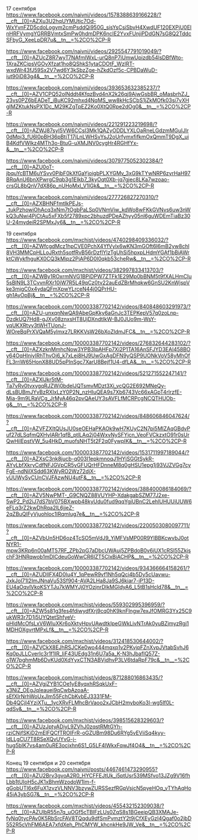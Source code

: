 17 сентября
https://www.facebook.com/naivni/videos/1578388639166228/?__cft__[0]=AZXu3U2hqUYMUtic7Od-WxYvnFZD5cdoLogym2cmPsddQi950G_sisYsCsiSbvH4XwdUF120EXPjU0EInHRFVymgYGRRBVmtxSmPw0hdmDPK6ncIE2YvxFUnjiPDdGN7sG8Q2TddcSFbyG_XeeLpDR7u&__tn__=%2CO%2CP-R

https://www.facebook.com/naivni/videos/2925547791019049/?__cft__[0]=AZUcZ8R7wyT7NAfmlWxL-urQ8nP7iUmwUpizdb54lsDBfWto-1XraZKCipsVGOvXfzat1ho8QShkS1ytaCDOtF_WzlRT-wxdWr43fJ59Sx2V7wd6Y3kSbzZge-hZkdOzf5c-CPBDaWuD-iut90iD83g4&__tn__=%2CO%2CP-R

https://www.facebook.com/naivni/videos/393653632385237/?__cft__[0]=AZV1CPQ52olNddt4KfqzBvd4nX2k26qj9AjwGsbBR_oMasbrhZJ_23vs0PZ6bEADeT_iBuKC92mhxd4NqMS_ww8kHcSCbS1jZkMOfk03si7vXHgIMZKtukNsPX1Dc_M29KZgTpEZ2Ko0XtQ0Rpe2dOg0&__tn__=%2CO%2CP-R

https://www.facebook.com/naivni/videos/221291223219698/?__cft__[0]=AZWJ87syI5VW6CCsI3Mk1QAZyODDLYXLOaRneLGdzmMGuIJlr0dMpj3_fU6l0pBH36pBtjT17jLnLWHSvYsJ2oUrfymxfifkmOxQmmT9DgX_uiB4KdfVWlkz4MTh3o-BtuG-uXMJNV0cygHr4RGHfYx-&__tn__=%2CO%2CP-R

https://www.facebook.com/naivni/videos/3079775052302384/?__cft__[0]=AZU0oT-jbquYcBTM6uYSvv0PibF0kXfGaYjoigbPLXYGMv_3xG9kTYwNRP6zyrHaH97BRqAnU6bnXPwrgC9qb3g1EIkb7_3kyOqt0Xb-jq7gjec8LKa7wzoao-crsGL8bQnV7dX86p_nUHoMxl_V1lGk&__tn__=%2CO%2CP-R

https://www.facebook.com/naivni/videos/277726827270310/?__cft__[0]=AZXBHNFfmtIkPEJs-_tukPzhowiOhAcq3xNm7tOgbPaLSp0VNmViw_kdWo8wFKkGVNvs6uw3nWkQ3uNwi4PjCtAu5xFXb5f2789xpc2bhuzdPDeAZhyy05nl6guWDEmTiaBz30U-24mydeiR2SPMxJy6&__tn__=%2CO%2CP-R



19 сентября
https://www.facebook.com/mxchist/videos/4740298409336032/?__cft__[0]=AZWfcgdMcz1hpCVE0PchX4YfVylx6wKN3mGOft6I6mB2yw8chl8VH3MMCpHLLoJRxth5sotfRvB56rDzflYlzTgUhSi5hpxpLHdmYGAf1bBiAWrktCWykfhguKX0CQ3kMipz2PjAP6D0I0qkb53cheRw&__tn__=%2CO%2CP-R

https://www.facebook.com/mxchist/videos/382997833413703/?__cft__[0]=AZWBy1ROxrmNVG1BPiDPW7ZTFk1E29Mp0bBNM5t9fXALHmCIu5sBlN9L3TCvvnRXr10jW7R5L49qCz0tv22auEdZBrMhqkw6GnSU2KnWjspVke3mjgC0x4ydaQFmXpwYLrceN44j0QPrHU-gh1AyOpBj&__tn__=%2CO%2CP-R

https://www.facebook.com/100003387702142/videos/840848603291973/?__cft__[0]=AZU-unxqnNwQA9AbeGpKky6aGnJc3TEPKepV57q0zoLnp-DzdkUQ7Hd8-gJXv08znxsHT8UjDXndtIkW-BJ0JUo9m-WsY-yqUKXRtvy3tWHTUonJ-WOreBqPrXVQaM5ylmxz7LRKKVsW26bXoZldmJFC&__tn__=%2CO%2CP-R

https://www.facebook.com/100003387702142/videos/276832644283102/?__cft__[0]=AZXzknMmhcNow3YPB3IpAHFp7Xi2P1TA16AnSFJYD3EAI458BOy64OqHlniyIRhThvOi6_k7xLei8HJ9UwGxAgDFN9yQSP9UONkVoV58yMhOfFL3rriW65HonX88UD5pPInSgc7XarU8Bejf1U4-dfLA&__tn__=%2CO%2CP-R

https://www.facebook.com/100003387702142/videos/521271552247141/?__cft__[0]=AZXlJkr5tM-Ta7vRv0tvxygqRJZWj0bdelJQTsmvMDzt3Xi_vcQG2E692MNeQy-dLsBUBmJYvBzRXIxLzY0P2N_nzHIuQEA9s7Xb6743Vc66xAGpT4rlrzfE-Mia-9m9LRaVCg_JrMyA46q2pvQAeUY3sAVFLfMCRPcgNCQTHUOb-g&__tn__=%2CO%2CP-R

https://www.facebook.com/100003387702142/videos/848606846047624/?__cft__[0]=AZVFZXltQUsJU0seOEHaPKAOk9wH7KUyC2N7pi5MIZAqGBdvPuf27dLSqfmQXHyIARr1qfB_ptlLAq2j04WxvNySFYjcn_VeoFVCkzxtO91r0sUrQwHiIEpstVW_5u4HkD_muofsNHT5t2F2q0FywpIK&__tn__=%2CO%2CP-R

https://www.facebook.com/100003387702142/videos/1531711997189044/?__cft__[0]=AZXsC3nk8jucb-q003I1epkmnoqJ1HYjSGGtSykR-AYyLbfXkryCdfNFJGVpCR5yGFUQrHFDnneM8q0gHSU1epg1j93VJZVGg7cyFgE-ndNilXSdd63KWyRO2Wz72djX-vUUWySyCUnCVJFAzwNU4utF&__tn__=%2CO%2CP-R

https://www.facebook.com/100003387702142/videos/388400086184069/?__cft__[0]=AZV5NwPMT-_G9CNQZ88VUYHP-XdakgabSZM77J2xe-5wP2_Pd2iJ7dS7bV075BXwpb48kyUdu0fud9qqYgjUBnC2LehlUHUUiUUW6eFLq3rZ2kwDhRqa2lL6jjeZ-2qZBuQIFyVjuohloc1lRqmIug7e&__tn__=%2CO%2CP-R

https://www.facebook.com/100003387702142/videos/2200503080097711/?__cft__[0]=AZVbUn5HD6oz4TcSO5mVdJ9_YiMFVsMP00R9YlBBKcwvbJ0otNYR1-mpw3KRp6n00aMT57RF_ZPb2pG7aDbcUWAuj5ZPBdoB0v6iUX1cRSI55ZkjschF3HNRqwob1mDlCdeuGoWwCR6IZT5ClxBiACHP&__tn__=%2CO%2CP-R

https://www.facebook.com/100003387702142/videos/934366664158261/?__cft__[0]=AZUDIlFX4D0lu4Y_1qPewR9vf1Nh5qQci4b5Dy5cUavwu-JxkJol71l2ImJNnaVu53Sf904-AVA2LHa8Ja9SJ6kiar7-iP13D-EU4aOqvlVkoKSYTJu7kWMYJj0YOzjnrDIkMGIdyA6_L5tB1sHcld78&__tn__=%2CO%2CP-R

https://www.facebook.com/mxchist/videos/559302995396959/?__cft__[0]=AZW5s81g3fes4fdiwydfXrj9cq0hK9knFlngw7exJfOMRG3Yx25C9ukWR3r7D1j5UYQtetShfyeV-pHldMcOfsLxV6WIuXKr6oXktyHpvUAwdtkIpeGWkLivNTrAk0yuBZjmyzRgj1MDHOXgvrtMPxLf&__tn__=%2CO%2CP-R

https://www.facebook.com/mxchist/videos/312418530644002/?__cft__[0]=AZVCkX8EJhRSJCKe0wo444mqxp1v2PKvjpFZnXvpJVtabSvhJ6Kq0pJLLCverIc3r1f1IR_IiF43UEdg31n6U7a5a_K-N3hJbafIQ57Z-o1W7pghmMb6DvKUd0XdYyxCTN3ABVjdhvP3LV6tdaRpF79c&__tn__=%2CO%2CP-R

https://www.facebook.com/mxchist/videos/871288016863435/?__cft__[0]=AZVgjZYB1COe1yE8yqxhRSqkUxF-x3NiZ_OEgJqIeauej9qCwbAzoaA-sEfXIrNrhWoUxJlm55FchCbKvbEJ3331FM-Db4QCjI4YziXTu__1vcXRvFLMhcBrVaoo2xJCbH2myboKo3l-wg5If0L-qdSv&__tn__=%2CO%2CP-R

https://www.facebook.com/mxchist/videos/398515628329603/?__cft__[0]=AZUzJptyADiyL9ZVhJ0zqstRMtGYh-rziCNjfSKiD2mElFQCfTROIFrR-oGZUBm98Du6RYg5vEViiSq4kyy-ldLLgCU7T8RSeXQvUYvG-j-hug5bIK7vs4am0uRE3ocjxhn6S1_G5LF4lWkxFqwJf4O4&__tn__=%2CO%2CP-R

Конец 19 сентября и 20 сентября
https://www.facebook.com/naivni/posts/4467461473290955?__cft__[0]=AZU2Brv3gvoA2R0_HYCFFEJtUk_i5ptUsr539MSfvo13JZg9V16fhLbb1tUIoH5cJK1xBhmWzodoW1lm-f-gGobUTI6x6FuX1zvzVLNNV3bzywZURSSezfRGpVsjcN5pyeHOq_vTYhAqHo45iA3ybSG7&__tn__=%2CO%2CP-R

https://www.facebook.com/mxchist/videos/455432152309038/?__cft__[0]=AZUlbR55n7q_uOGf5cTBIFzLUs0ZqS8s1BGeeipQB3XMAJe-fyNq0tycPAv0K5RbSrcFAV8TQqdu9dfSmPvmztY2t9jCfXEyGzI4Qgaf0o2jbD552R5cVhFM6AEA7xfdXeh_PhCMYW_khcnkHe9JW_Ve&__tn__=%2CO%2CP-R
